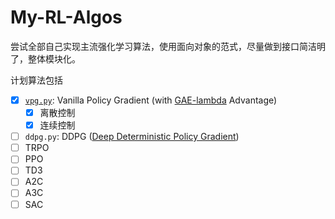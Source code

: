 # My-RL-Algos

尝试全部自己实现主流强化学习算法，使用面向对象的范式，尽量做到接口简洁明了，整体模块化。

计划算法包括

- [x] [`vpg.py`](https://github.com/ZJUGuoShuai/My-RL-Algos/blob/main/vpg.py): Vanilla Policy Gradient (with [GAE-lambda](https://arxiv.org/abs/1506.02438) Advantage)
    - [x] 离散控制
    - [x] 连续控制
- [ ] `ddpg.py`: DDPG ([Deep Deterministic Policy Gradient](https://arxiv.org/abs/1509.02971))
- [ ] TRPO
- [ ] PPO
- [ ] TD3
- [ ] A2C
- [ ] A3C
- [ ] SAC